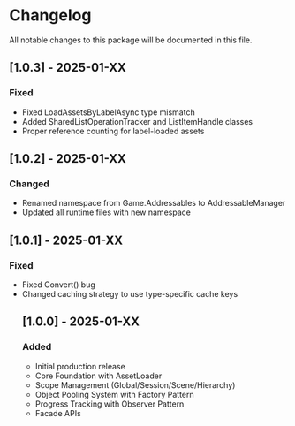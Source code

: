 # Changelog

All notable changes to this package will be documented in this file.

## [1.0.3] - 2025-01-XX

### Fixed
- Fixed LoadAssetsByLabelAsync type mismatch
- Added SharedListOperationTracker and ListItemHandle classes
- Proper reference counting for label-loaded assets

## [1.0.2] - 2025-01-XX

### Changed
- Renamed namespace from Game.Addressables to AddressableManager
- Updated all runtime files with new namespace

## [1.0.1] - 2025-01-XX

### Fixed
- Fixed Convert<object>() bug
- Changed caching strategy to use type-specific cache keys

## [1.0.0] - 2025-01-XX

### Added
- Initial production release
- Core Foundation with AssetLoader
- Scope Management (Global/Session/Scene/Hierarchy)
- Object Pooling System with Factory Pattern
- Progress Tracking with Observer Pattern
- Facade APIs
